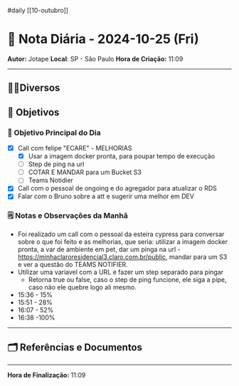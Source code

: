 #daily
[[10-outubro]]
# 📅 Nota Diária - 2024-10-25 (Fri)

**Autor:** Jotape
**Local**: SP - São Paulo
**Hora de Criação:** 11:09

---
## 🤝🏻Diversos

## 🌄 Objetivos
### 🎯 Objetivo Principal do Dia
- [x] Call com felipe "ECARE" - MELHORIAS
	- [x] Usar a imagem docker pronta, para poupar tempo de execução
	- [ ] Step de ping na url
	- [ ] COTAR E MANDAR para um Bucket S3
	- [ ] Teams Notidier 
- [x] Call com o pessoal de ongoing e do agregador para atualizar o RDS
- [x] Falar com o Bruno sobre a att e sugerir uma melhor em DEV

### 🗒️ Notas e Observações da Manhã
- Foi realizado um call com o pessoal da esteira cypress para conversar sobre o que foi feito e as melhorias, que seria: utilizar a imagem docker pronta, a var de ambiente em pet, dar um pinga na url -  https://minhaclaroresidencial3.claro.com.br/public, mandar para um S3 e ver a questão do TEAMS NOTIFIER.
- Utilizar uma variavel com a URL e fazer um step separado para pingar
	- Retorna true ou false, caso o step de ping funcione, ele siga a pipe, caso não ele quebre logo ali mesmo.
- 15:36 - 15%
- 15:51 - 28%
- 16:07 - 52%
- 16:38 -100%
---
## 🗂️ Referências e Documentos

---

**Hora de Finalização:** 11:09
